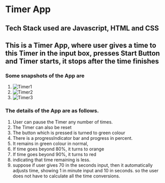 # Timer App

## Tech Stack used are Javascript, HTML and CSS
## This is a Timer App, where user gives a time to this Timer in the input box, presses Start Button and Timer starts, it stops after the time finishes

### Some snapshots of the App are
1. ![Timer1](https://github.com/abdurrahman6489/Timer/assets/120268868/f6f13dd2-3542-4818-b1c5-ccac4d1fd30b)
2. ![Timer2](https://github.com/abdurrahman6489/Timer/assets/120268868/1513bccf-4db2-45c9-b9ef-ac16229adf6a)
3. ![Timer3](https://github.com/abdurrahman6489/Timer/assets/120268868/2106be96-318d-413d-948a-67826ac7691d)

### The details of the App are as follows.
1. User can pause the Timer any number of times.
2. The Timer can also be reset
3. The button which is pressed is turned to green colour
4. There is a progressIndicator bar and progress in percent.
5. It remains in green colour in normal,
6. If time goes beyond 80%, it turns to orange
7. If time goes beyond 90%, it turns to red
8. indicating that time remaining is less.
9. suppose if user gives 70 in the seconds input, then it automatically adjusts time, showing 1 in minute input and 10 in seconds. so the user does not have to calculate all the time conversions.
